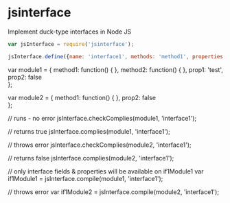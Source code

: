 # jsinterface
Implement duck-type interfaces in Node JS

```js
var jsInterface = require('jsinterface');

jsInterface.define({name: 'interface1', methods: 'method1', properties: 'prop1'});
```

var module1 = {
  method1: function() { },
  method2: function() { },
  prop1: 'test',
  prop2: false  
};

var module2 = {
  method1: function() { },
  prop2: false  
};

// runs - no error
jsInterface.checkComplies(module1, 'interface1');

// returns true
jsInterface.complies(module1, 'interface1');

// throws error
jsInterface.checkComplies(module2, 'interface1');

// returns false
jsInterface.complies(module2, 'interface1');

// only interface fields & properties will be available on if1Module1
var if1Module1 = jsInterface.compile(module1, 'interface1');

// throws error
var if1Module2 = jsInterface.compile(module2, 'interface1');
```
